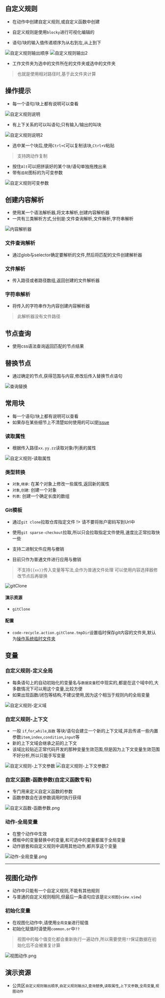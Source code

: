 ## 自定义规则
- 在动作中创建自定义规则,或自定义函数中创建
- 自定义规则是使用`blocky`进行可视化编辑的

- 语句/块的输入值传递顺序为从右到左,从上到下

![自定义规则输出顺序](../image/自定义规则输出顺序.png)
![自定义规则输出2](../image/自定义规则输出2.png)

- 工作文件夹为选中的文件所在的文件夹或选中的文件夹
> 也就是使用相对路径时,基于此文件夹计算
## 操作提示
- 每一个语句/块上都有说明可以查看

![自定义规则说明](../image/自定义规则说明.png)

- 有上下关系的可以叫语句;只有输入/输出的叫块

![自定义规则说明2](../image/自定义规则说明2.png)

- 选中某一个块后,使用`Ctrl+C`可以复制该块,`Ctrl+V`粘贴
> 支持跨动作复制
- 按住`Alt`可以把拼装好的某个块/语句单独拖拽出来
- 带有`齿轮`图标的为可变参数

![自定义规则可变参数](../image/自定义规则可变参数.png)

## 创建内容解析
- 使用某一个语法解析器,将文本解析,创建内容解析器
- 一共有三类解析方式,分别是:文件查询解析,文件解析,字符串解析

![内容解析器](../image/内容解析器.png)


###  文件查询解析
- 通过glob与selector确定要解析的文件,然后将匹配的文件创建解析器

### 文件解析
- 传入路径或者路径数组,返回创建的文件解析器

### 字符串解析
- 将传入的字符串作为内容创建内容解析器
> 此解析器没有文件路径

## 节点查询
- 使用css语法查询返回匹配的节点结果

## 替换节点
- 通过确定的节点,获得范围与内容,修改后传入替换节点语句

![查询替换](../image/查询替换.png)

## 常用块
- 每一个语句/块上都有说明可以查看
- 如果存在某些细节上不清楚如何使用的可以提[Issue](https://github.com/wszgrcy/code-recycle/issues)

### 读取属性
- 根据传入路径`xx.yy.zz`读取对象/列表的属性

![自定义规则-读取属性](../image/自定义规则-读取属性.png)

### 类型转换
- `对象`,`继承`: 在某个对象上修改一些属性,返回新的属性
- `对象`,`创建`: 创建一个对象
- `列表`: 创建一个确定长度的数组

### Git模板
- 通过`git clone`拉取仓库指定文件
!> 请不要将账户密码写到Url中

- 使用`git sparse-checkout`拉取,所以只会拉取指定文件使用,速度比正常拉取快一些
- 支持二进制文件应用与撤销
- 目前只作为普通文件进行应用与撤销
> 不支持`{{xx}}`传入变量等写法,会作为普通文件处理
> 可以使用内容选择器修改节点后再替换

![gitClone](../image/gitClone.png)

#### 演示资源
- `gitClone`
#### 配置
- `code-recycle.action.gitClone.tmpDir`设置临时保存git内容的文件夹,默认为[操作系统临时文件夹](https://nodejs.org/dist/latest-v20.x/docs/api/os.html#ostmpdir)
## 变量
### 自定义规则-定义全局
- 每条语句上的自动初始化的变量名与`数据变量`栏中现实的,都是在这个域中的,大多数情况下可以用这个变量,比较方便
- 如果出现函数/闭包等结构,不建议使用,因为这个相当于规则内的全局变量

![自定义规则-定义域](../image/自定义规则-定义域.png)


### 自定义规则-上下文
- 一般 `if`,`for`,`while`,`函数` 等块/语句会建立一个新的上下文域,并且传递一些内置参数`item`,`index`,`condition`,`input`等
- 新的上下文域会继承之前的上下文
- 该域比较贴近正常代码开发的那种变量生效范围,但是因为上下文变量生效范围不好分析,所以只能手写变量

![自定义规则-上下文参数](../image/自定义规则-上下文参数.png)
![自定义规则-上下文参数2](../image/自定义规则-上下文参数2.png)

### 自定义函数-函数参数(自定义函数专有)
- 专门用来定义自定义函数的参数
- 函数参数会在该参数调用时执行获得

![自定义函数-函数参数.png](../image/自定义函数-函数参数.png)

### 动作-全局变量
- 在整个动作中生效
- 模板中的变量替换中的变量,和可选中的变量都属于全局变量
- 动作嵌套和自定义规则中调用其他动作,都共享这个变量

![动作-全局变量.png](../image/动作-全局变量.png)

---

## 视图化动作
- 动作中只能有一个自定义规则,不能有其他规则
- 与普通的自定义规则相同,但最后一条语句应该是`定义视图`(`view.view`)

### 初始化变量
- 在视图化动作中,请使用`全局变量`进行赋值
- 初始化赋值时请使用`common.or`中`??`
> 视图中的每个值变化都会重新执行一遍动作,所以需要使用`??`保证数据在初始化后不会被重复计算

![视图动作.png](../image/视图动作.png)

## 演示资源
- 公共区`自定义规则输出顺序`,`自定义规则输出2`,`查询替换`,`读取属性`,`上下文参数`,`全局变量`,`视图动作`